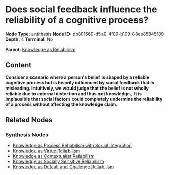 # Does social feedback influence the reliability of a cognitive process?

**Node Type:** antithesis
**Node ID:** db801560-d5a0-4f89-b199-88ee85845189
**Depth:** 4
**Terminal:** No

**Parent:** [Knowledge as Reliabilism](knowledge-as-reliabilism-synthesis-dda11fa1-d057-46ff-9bfb-405b79a61c3b.md)

## Content

**Consider a scenario where a person's belief is shaped by a reliable cognitive process but is heavily influenced by social feedback that is misleading. Intuitively, we would judge that the belief is not wholly reliable due to external distortion and thus not knowledge.**, **It is implausible that social factors could completely undermine the reliability of a process without affecting the knowledge claim.**

## Related Nodes

### Synthesis Nodes

- [Knowledge as Process Reliabilism with Social Integration](knowledge-as-process-reliabilism-with-social-integration-synthesis-39c0a257-ca2a-45d6-87cc-580d538f773c.md)
- [Knowledge as Virtue Reliabilism](knowledge-as-virtue-reliabilism-synthesis-f2e85f8b-382e-4cfb-8b74-1d99a8d50a10.md)
- [Knowledge as Contextualist Reliabilism](knowledge-as-contextualist-reliabilism-synthesis-5d80772f-3406-4120-af8d-ee0b058545b0.md)
- [Knowledge as Socially Sensitive Reliabilism](knowledge-as-socially-sensitive-reliabilism-synthesis-8ec1dd04-6c92-4363-adaf-bd8ad65ee469.md)
- [Knowledge as Default and Challenge Reliabilism](knowledge-as-default-and-challenge-reliabilism-synthesis-37fdfb65-3214-4a42-8aca-e2045c4c1cda.md)
